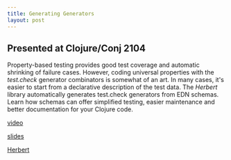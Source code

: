 ```yaml
---
title: Generating Generators
layout: post
---
```


## Presented at Clojure/Conj 2104

Property-based testing provides good test coverage and automatic shrinking of failure
cases. However, coding universal properties with the *test.check* generator combinators is
somewhat of an art. In many cases, it's easier to start from a declarative description of
the test data. The *Herbert* library automatically generates test.check generators from EDN
schemas. Learn how schemas can offer simplified testing, easier maintenance and better
documentation for your Clojure code.

[video](https://www.youtube.com/watch?v=4JGu33WF0Us)

[slides](https://speakerdeck.com/miner/generating-generators)

[Herbert](https://github.com/miner/herbert)
